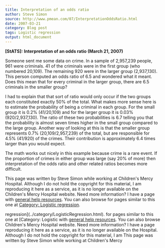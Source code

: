 ```yaml
---
title: Interpretation of an odds ratio
author: Steve Simon
source: http://www.pmean.com/07/InterpretationOddsRatio.html
date: 2007-03-21
category: Blog post
tags: Logistic regression
output: html_document
---
```

**[StATS]:** **Interpretation of an odds ratio
(March 21, 2007)**

Someone sent me some data on crime. In a sample of 2,957,239 people, 961
were criminals. 41 of the criminals were in the first group (who
numbered 20,109). The remaining 920 were in the larger group
(2,937,130). This person computed an odds ratio of 6.5 and wondered what
it meant.  Does this mean that for every criminal in the larger group,
there are 6.5 criminals in the smaller group?

I had to explain that that sort of ratio would only occur if the two
groups each constituted exactly 50% of the total. What makes more sense
here is to estimate the probability of being a criminal in each group.
For the small group it is 0.2% (41/20,109) and for the larger group it
is 0.03% (920/2,937,130). The ratio of these two probabilities is 6.7
telling you that the probability is almost seven times higher in the
small group compared to the large group. Another way of looking at this
is that the smaller group represents 0.7% (20,109/2,957,239) of the
total, but are responsible for 4.5% (41/920) of the crimes. Their
contribution is approximately 6.4 times larger than you would expect.

The math works out nicely in this example because crime is a rare event.
If the proportion of crimes in either group was large (say 20% of more)
then interpretation of the odds ratio and other related ratios becomes
more difficult.

This page was written by Steve Simon while working at Children\'s Mercy
Hospital. Although I do not hold the copyright for this material, I am
reproducing it here as a service, as it is no longer available on the
Children\'s Mercy Hospital website. Need more information? I have a page
with [general help resources](../GeneralHelp.html). You can also browse
for pages similar to this one at [Category: Logistic
regression](../category/LogisticRegression.html).
<!---More--->
regression](../category/LogisticRegression.html).
for pages similar to this one at [Category: Logistic
with [general help resources](../GeneralHelp.html). You can also browse
Children\'s Mercy Hospital website. Need more information? I have a page
reproducing it here as a service, as it is no longer available on the
Hospital. Although I do not hold the copyright for this material, I am
This page was written by Steve Simon while working at Children\'s Mercy

<!---Do not use
**[StATS]:** **Interpretation of an odds ratio
This page was written by Steve Simon while working at Children\'s Mercy
Hospital. Although I do not hold the copyright for this material, I am
reproducing it here as a service, as it is no longer available on the
Children\'s Mercy Hospital website. Need more information? I have a page
with [general help resources](../GeneralHelp.html). You can also browse
for pages similar to this one at [Category: Logistic
regression](../category/LogisticRegression.html).
--->

